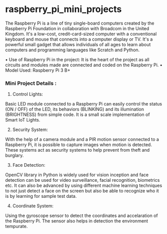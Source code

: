 # raspberry_pi_mini_projects

The Raspberry Pi is a line of tiny single-board computers created by the Raspberry Pi Foundation in collaboration with Broadcom in the United Kingdom. It's a low-cost, credit-card-sized computer with a conventional keyboard and mouse that connects into a computer display or TV. It's a powerful small gadget that allows individuals of all ages to learn about computers and programming languages like Scratch and Python.

• Use of Raspberry Pi in the project: It is the heart of the project as all circuits and modules made are connected and coded on the Raspberry Pi.
• Model Used: Raspberry Pi 3 B+

### Mini Project Details : 
1. Control Lights: 

Basic LED module connected to a Raspberry Pi can easily control the status (ON / OFF) of the LED, its behaviors (BLINKING) and its illumination (BRIGHTNESS) from simple code. It is a small scale implementation of Smart IoT Lights. 

2. Security System:

With the help of a camera module and a PIR motion sensor connected to a Raspberry Pi, it is possible to capture images when motion is detected. These systems act as security systems to help prevent from theft and burglary.

3. Face Detection:

OpenCV library in Python is widely used for vision inception and face detection can be used for video surveillance, facial recognition, biometrics etc. It can also be advanced by using different machine learning techniques to not just detect a face on the screen but also be able to recognize who it is by learning for sample test data.

4. Coordinate System:

Using the gyroscope sensor to detect the coordinates and accelaration of the Raspberry Pi. The sensor also helps in detection the environment tempurate.
